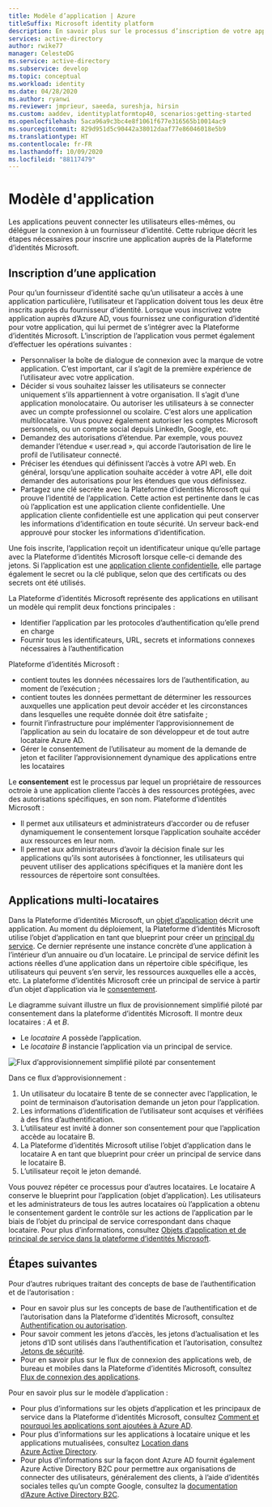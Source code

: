 ```yaml
---
title: Modèle d’application | Azure
titleSuffix: Microsoft identity platform
description: En savoir plus sur le processus d’inscription de votre application afin qu’elle puisse s’intégrer avec la Plateforme d’identités Microsoft (v2.0).
services: active-directory
author: rwike77
manager: CelesteDG
ms.service: active-directory
ms.subservice: develop
ms.topic: conceptual
ms.workload: identity
ms.date: 04/28/2020
ms.author: ryanwi
ms.reviewer: jmprieur, saeeda, sureshja, hirsin
ms.custom: aaddev, identityplatformtop40, scenarios:getting-started
ms.openlocfilehash: 5aca96a9c3bc4e8f1061f677e316565b10014ac9
ms.sourcegitcommit: 829d951d5c90442a38012daaf77e86046018e5b9
ms.translationtype: HT
ms.contentlocale: fr-FR
ms.lasthandoff: 10/09/2020
ms.locfileid: "88117479"
---
```

# <a name="application-model"></a>Modèle d'application

Les applications peuvent connecter les utilisateurs elles-mêmes, ou déléguer la connexion à un fournisseur d’identité. Cette rubrique décrit les étapes nécessaires pour inscrire une application auprès de la Plateforme d’identités Microsoft.

## <a name="registering-an-application"></a>Inscription d’une application

Pour qu’un fournisseur d’identité sache qu’un utilisateur a accès à une application particulière, l’utilisateur et l’application doivent tous les deux être inscrits auprès du fournisseur d’identité. Lorsque vous inscrivez votre application auprès d’Azure AD, vous fournissez une configuration d’identité pour votre application, qui lui permet de s’intégrer avec la Plateforme d’identités Microsoft. L’inscription de l’application vous permet également d’effectuer les opérations suivantes :

* Personnaliser la boîte de dialogue de connexion avec la marque de votre application. C’est important, car il s’agit de la première expérience de l’utilisateur avec votre application.
* Décider si vous souhaitez laisser les utilisateurs se connecter uniquement s’ils appartiennent à votre organisation. Il s’agit d’une application monolocataire. Ou autoriser les utilisateurs à se connecter avec un compte professionnel ou scolaire. C’est alors une application multilocataire. Vous pouvez également autoriser les comptes Microsoft personnels, ou un compte social depuis LinkedIn, Google, etc.
* Demandez des autorisations d’étendue. Par exemple, vous pouvez demander l’étendue « user.read », qui accorde l’autorisation de lire le profil de l’utilisateur connecté.
* Préciser les étendues qui définissent l’accès à votre API web. En général, lorsqu’une application souhaite accéder à votre API, elle doit demander des autorisations pour les étendues que vous définissez.
* Partagez une clé secrète avec la Plateforme d’identités Microsoft qui prouve l’identité de l’application.  Cette action est pertinente dans le cas où l’application est une application cliente confidentielle. Une application cliente confidentielle est une application qui peut conserver les informations d’identification en toute sécurité. Un serveur back-end approuvé pour stocker les informations d’identification.

Une fois inscrite, l’application reçoit un identificateur unique qu’elle partage avec la Plateforme d’identités Microsoft lorsque celle-ci demande des jetons. Si l’application est une [application cliente confidentielle](developer-glossary.md#client-application), elle partage également le secret ou la clé publique, selon que des certificats ou des secrets ont été utilisés.

La Plateforme d’identités Microsoft représente des applications en utilisant un modèle qui remplit deux fonctions principales :

* Identifier l’application par les protocoles d’authentification qu’elle prend en charge
* Fournir tous les identificateurs, URL, secrets et informations connexes nécessaires à l’authentification

Plateforme d’identités Microsoft :

* contient toutes les données nécessaires lors de l’authentification, au moment de l’exécution ;
* contient toutes les données permettant de déterminer les ressources auxquelles une application peut devoir accéder et les circonstances dans lesquelles une requête donnée doit être satisfaite ;
* fournit l’infrastructure pour implémenter l’approvisionnement de l’application au sein du locataire de son développeur et de tout autre locataire Azure AD.
* Gérer le consentement de l’utilisateur au moment de la demande de jeton et faciliter l’approvisionnement dynamique des applications entre les locataires

Le **consentement** est le processus par lequel un propriétaire de ressources octroie à une application cliente l’accès à des ressources protégées, avec des autorisations spécifiques, en son nom. Plateforme d’identités Microsoft :

* Il permet aux utilisateurs et administrateurs d’accorder ou de refuser dynamiquement le consentement lorsque l’application souhaite accéder aux ressources en leur nom.
* Il permet aux administrateurs d’avoir la décision finale sur les applications qu’ils sont autorisées à fonctionner, les utilisateurs qui peuvent utiliser des applications spécifiques et la manière dont les ressources de répertoire sont consultées.

## <a name="multi-tenant-apps"></a>Applications multi-locataires

Dans la Plateforme d’identités Microsoft, un [objet d’application](developer-glossary.md#application-object) décrit une application. Au moment du déploiement, la Plateforme d’identités Microsoft utilise l’objet d’application en tant que blueprint pour créer un [principal du service](developer-glossary.md#service-principal-object). Ce dernier représente une instance concrète d’une application à l’intérieur d’un annuaire ou d’un locataire. Le principal de service définit les actions réelles d’une application dans un répertoire cible spécifique, les utilisateurs qui peuvent s’en servir, les ressources auxquelles elle a accès, etc. La plateforme d’identités Microsoft crée un principal de service à partir d’un objet d’application via le [consentement](developer-glossary.md#consent).

Le diagramme suivant illustre un flux de provisionnement simplifié piloté par consentement dans la plateforme d’identités Microsoft. Il montre deux locataires : *A* et *B*.

* Le *locataire A* possède l’application.
* Le *locataire B* instancie l’application via un principal de service.

![Flux d’approvisionnement simplifié piloté par consentement](./media/authentication-scenarios/simplified-provisioning-flow-consent-driven.svg)

Dans ce flux d’approvisionnement :

1. Un utilisateur du locataire B tente de se connecter avec l’application, le point de terminaison d’autorisation demande un jeton pour l’application.
1. Les informations d’identification de l’utilisateur sont acquises et vérifiées à des fins d’authentification.
1. L’utilisateur est invité à donner son consentement pour que l’application accède au locataire B.
1. La Plateforme d’identités Microsoft utilise l’objet d’application dans le locataire A en tant que blueprint pour créer un principal de service dans le locataire B.
1. L’utilisateur reçoit le jeton demandé.

Vous pouvez répéter ce processus pour d’autres locataires. Le locataire A conserve le blueprint pour l’application (objet d’application). Les utilisateurs et les administrateurs de tous les autres locataires où l’application a obtenu le consentement gardent le contrôle sur les actions de l’application par le biais de l’objet du principal de service correspondant dans chaque locataire. Pour plus d’informations, consultez [Objets d’application et de principal de service dans la plateforme d’identités Microsoft](app-objects-and-service-principals.md).

## <a name="next-steps"></a>Étapes suivantes

Pour d’autres rubriques traitant des concepts de base de l’authentification et de l’autorisation :

* Pour en savoir plus sur les concepts de base de l’authentification et de l’autorisation dans la Plateforme d’identités Microsoft, consultez [Authentification ou autorisation](authentication-vs-authorization.md).
* Pour savoir comment les jetons d’accès, les jetons d’actualisation et les jetons d’ID sont utilisés dans l’authentification et l’autorisation, consultez [Jetons de sécurité](security-tokens.md).
* Pour en savoir plus sur le flux de connexion des applications web, de bureau et mobiles dans la Plateforme d’identités Microsoft, consultez [Flux de connexion des applications](app-sign-in-flow.md).

Pour en savoir plus sur le modèle d’application :

* Pour plus d’informations sur les objets d’application et les principaux de service dans la Plateforme d’identités Microsoft, consultez [Comment et pourquoi les applications sont ajoutées à Azure AD](active-directory-how-applications-are-added.md).
* Pour plus d’informations sur les applications à locataire unique et les applications mutualisées, consultez [Location dans Azure Active Directory](single-and-multi-tenant-apps.md).
* Pour plus d’informations sur la façon dont Azure AD fournit également Azure Active Directory B2C pour permettre aux organisations de connecter des utilisateurs, généralement des clients, à l’aide d’identités sociales telles qu’un compte Google, consultez la [documentation d’Azure Active Directory B2C](../../active-directory-b2c/index.yml).